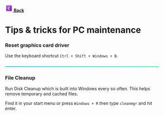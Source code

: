 **[![ ](https://github.com/senkawolf/Software-List/blob/main/media/icons/prev25.png?raw=true) Back](/README.md)**

# Tips & tricks for PC maintenance

### Reset graphics card driver
Use the keyboard shortcut `Ctrl + Shift + Windows + B`.

![---](https://github.com/senkawolf/Software-List/blob/main/media/icons/line.png?raw=true)

### File Cleanup
Run Disk Cleanup which is built into Windows every so often. This helps remove temporary and cached files.

Find it in your start menu or press `Windows + R` then type `cleanmgr` and hit enter.
